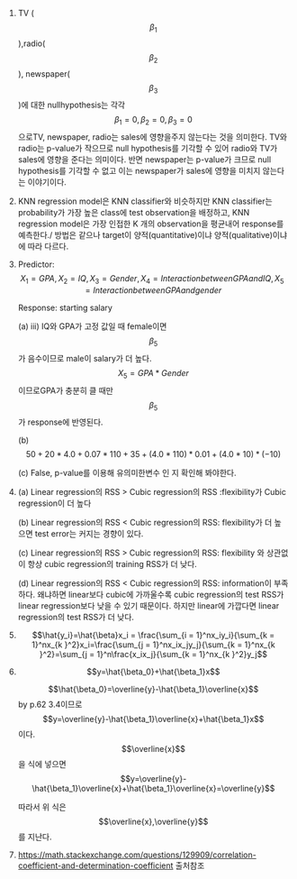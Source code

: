 1. TV ($$\beta_1$$),radio($$\beta_2$$), newspaper($$\beta_3$$)에 대한 nullhypothesis는 각각$$\beta_1 = 0, \beta_2 = 0, \beta_3=0$$으로TV, newspaper, radio는 sales에 영향을주지 않는다는 것을 의미한다.  TV와radio는 p-value가 작으므로 null hypothesis를 기각할 수 있어 radio와 TV가 sales에 영향을 준다는 의미이다. 반면 newspaper는 p-value가 크므로 null hypothesis를 기각할 수 없고 이는 newspaper가 sales에 영향을 미치지 않는다는 이야기이다.

2. KNN regression model은 KNN classifier와 비슷하지만 KNN classifier는 probability가 가장 높은 class에 test observation을 배정하고, KNN regression model은 가장 인접한 K 개의 observation을 평균내어 response를 예측한다./ 방법은 같으나 target이 양적(quantitative)이냐 양적(qualitative)이냐에 따라 다르다.

3. Predictor: $$X_1 = GPA, X_2 = IQ,X_3=Gender, X_4 = Interaction between GPA and IQ, X_5 = Interaction between GPAand gender$$

   Response: starting salary

   (a)  iii) IQ와 GPA가 고정 값일 때 female이면 $$\beta_5$$가 음수이므로 male이 salary가 더 높다. $$X_5=GPA * Gender$$이므로GPA가 충분히 클 때만 $$\beta_5$$가 response에 반영된다.

   (b)  $$50 + 20*4.0 + 0.07*110 + 35 +(4.0*110)*0.01 + (4.0*10)*(-10)$$

   (c)  False, p-value를 이용해 유의미한변수 인 지 확인해 봐야한다.

4. (a) Linear regression의 RSS > Cubic regression의 RSS :flexibility가 Cubic regression이 더 높다

   (b) Linear regression의 RSS < Cubic regression의 RSS: flexibility가 더 높으면 test error는 커지는 경향이 있다.

   (c) Linear regression의 RSS > Cubic regression의 RSS: flexibility 와 상관없이 항상 cubic regression의 training RSS가 더 낮다.

   (d) Linear regression의 RSS < Cubic regression의 RSS: information이 부족하다. 왜냐하면 linear보다 cubic에 가까울수록 cubic regression의 test RSS가 linear regression보다 낮을 수 있기 때문이다. 하지만 linear에 가깝다면 linear regression의 test RSS가 더 낮다.

5. $$\hat{y_i}=\hat{\beta}x_i = \frac{\sum_{i = 1}^nx_iy_i}{\sum_{k = 1}^nx_{k }^2}x_i=\frac{\sum_{j = 1}^nx_ix_jy_j}{\sum_{k = 1}^nx_{k }^2}=\sum_{j = 1}^n\frac{x_ix_j}{\sum_{k = 1}^nx_{k }^2}y_j$$

6. $$y=\hat{\beta_0}+\hat{\beta_1}x$$ 

   $$\hat{\beta_0}=\overline{y}-\hat{\beta_1}\overline{x}$$ by p.62 3.4이므로 $$y=\overline{y}-\hat{\beta_1}\overline{x}+\hat{\beta_1}x$$이다.  $$\overline{x}$$을 식에 넣으면 $$y=\overline{y}-\hat{\beta_1}\overline{x}+\hat{\beta_1}\overline{x}=\overline{y}$$

   따라서 위 식은 $$\overline{x},\overline{y}$$를 지난다.

7. https://math.stackexchange.com/questions/129909/correlation-coefficient-and-determination-coefficient 출처참조